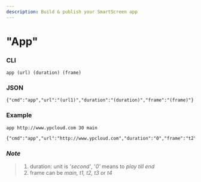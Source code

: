 ```yaml
---
description: Build & publish your SmartScreen app
---
```


# "App"

### CLI

```text
app (url) (duration) (frame)
```

### JSON

```text
{"cmd":"app","url":"(url1)","duration":"(duration)","frame":"(frame)"}
```

### Example

```text
app http://www.ypcloud.com 30 main
```

```text
{"cmd":"app","url":"http://www.ypcloud.com","duration":"0","frame":"t2"}
```

### _Note_

> 1. duration: unit is _'second'_, '_0'_ means to _play till end_
> 2. frame can be _main, t1, t2, t3_ or _t4_

